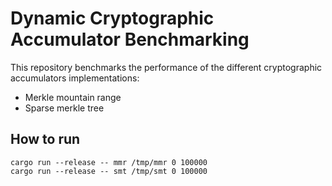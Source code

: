 # Dynamic Cryptographic Accumulator Benchmarking

This repository benchmarks the performance of the different cryptographic accumulators implementations:

- Merkle mountain range
- Sparse merkle tree

## How to run

```
cargo run --release -- mmr /tmp/mmr 0 100000
cargo run --release -- smt /tmp/smt 0 100000
```
